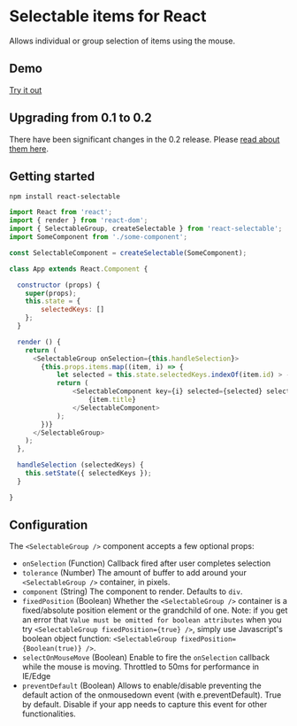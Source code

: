 # Selectable items for React

Allows individual or group selection of items using the mouse.

## Demo
[Try it out](http://unclecheese.github.io/react-selectable/example)

## Upgrading from 0.1 to 0.2
There have been significant changes in the 0.2 release. Please [read about them here](UPGRADING.md).
## Getting started
```
npm install react-selectable
```

```js
import React from 'react';
import { render } from 'react-dom';
import { SelectableGroup, createSelectable } from 'react-selectable';
import SomeComponent from './some-component';

const SelectableComponent = createSelectable(SomeComponent);

class App extends React.Component {

  constructor (props) {
  	super(props);
  	this.state = {
  		selectedKeys: []
  	};
  }

  render () {
    return (
      <SelectableGroup onSelection={this.handleSelection}>
        {this.props.items.map((item, i) => {
          	let selected = this.state.selectedKeys.indexOf(item.id) > -1;
          	return (
          		<SelectableComponent key={i} selected={selected} selectableKey={item.id}>
          			{item.title}
          		</SelectableComponent>
          	);
        })}
      </SelectableGroup>
    );
  },

  handleSelection (selectedKeys) {
  	this.setState({ selectedKeys });
  }

}
```
## Configuration

The `<SelectableGroup />` component accepts a few optional props:
* `onSelection` (Function) Callback fired after user completes selection
* `tolerance` (Number) The amount of buffer to add around your `<SelectableGroup />` container, in pixels.
* `component` (String) The component to render. Defaults to `div`.
* `fixedPosition` (Boolean) Whether the `<SelectableGroup />` container is a fixed/absolute position element or the grandchild of one. Note: if you get an error that `Value must be omitted for boolean attributes` when you try `<SelectableGroup fixedPosition={true} />`, simply use Javascript's boolean object function: `<SelectableGroup fixedPosition={Boolean(true)} />`.
* `selectOnMouseMove` (Boolean) Enable to fire the `onSelection` callback while the mouse is moving. Throttled to 50ms for performance in IE/Edge
* `preventDefault` (Boolean) Allows to enable/disable preventing the default action of the onmousedown event (with e.preventDefault). True by default. Disable if your app needs to capture this event for other functionalities.
